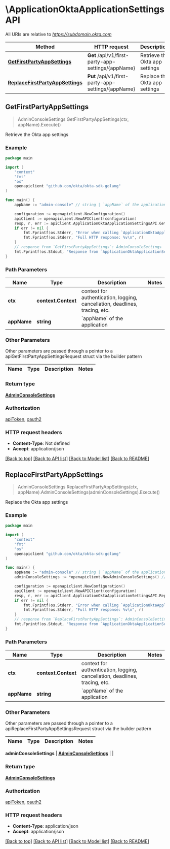 # \ApplicationOktaApplicationSettingsAPI

All URIs are relative to *https://subdomain.okta.com*

Method | HTTP request | Description
------------- | ------------- | -------------
[**GetFirstPartyAppSettings**](ApplicationOktaApplicationSettingsAPI.md#GetFirstPartyAppSettings) | **Get** /api/v1/first-party-app-settings/{appName} | Retrieve the Okta app settings
[**ReplaceFirstPartyAppSettings**](ApplicationOktaApplicationSettingsAPI.md#ReplaceFirstPartyAppSettings) | **Put** /api/v1/first-party-app-settings/{appName} | Replace the Okta app settings



## GetFirstPartyAppSettings

> AdminConsoleSettings GetFirstPartyAppSettings(ctx, appName).Execute()

Retrieve the Okta app settings



### Example

```go
package main

import (
    "context"
    "fmt"
    "os"
    openapiclient "github.com/okta/okta-sdk-golang"
)

func main() {
    appName := "admin-console" // string | `appName` of the application

    configuration := openapiclient.NewConfiguration()
    apiClient := openapiclient.NewAPIClient(configuration)
    resp, r, err := apiClient.ApplicationOktaApplicationSettingsAPI.GetFirstPartyAppSettings(context.Background(), appName).Execute()
    if err != nil {
        fmt.Fprintf(os.Stderr, "Error when calling `ApplicationOktaApplicationSettingsAPI.GetFirstPartyAppSettings``: %v\n", err)
        fmt.Fprintf(os.Stderr, "Full HTTP response: %v\n", r)
    }
    // response from `GetFirstPartyAppSettings`: AdminConsoleSettings
    fmt.Fprintf(os.Stdout, "Response from `ApplicationOktaApplicationSettingsAPI.GetFirstPartyAppSettings`: %v\n", resp)
}
```

### Path Parameters


Name | Type | Description  | Notes
------------- | ------------- | ------------- | -------------
**ctx** | **context.Context** | context for authentication, logging, cancellation, deadlines, tracing, etc.
**appName** | **string** | &#x60;appName&#x60; of the application | 

### Other Parameters

Other parameters are passed through a pointer to a apiGetFirstPartyAppSettingsRequest struct via the builder pattern


Name | Type | Description  | Notes
------------- | ------------- | ------------- | -------------


### Return type

[**AdminConsoleSettings**](AdminConsoleSettings.md)

### Authorization

[apiToken](../README.md#apiToken), [oauth2](../README.md#oauth2)

### HTTP request headers

- **Content-Type**: Not defined
- **Accept**: application/json

[[Back to top]](#) [[Back to API list]](../README.md#documentation-for-api-endpoints)
[[Back to Model list]](../README.md#documentation-for-models)
[[Back to README]](../README.md)


## ReplaceFirstPartyAppSettings

> AdminConsoleSettings ReplaceFirstPartyAppSettings(ctx, appName).AdminConsoleSettings(adminConsoleSettings).Execute()

Replace the Okta app settings



### Example

```go
package main

import (
    "context"
    "fmt"
    "os"
    openapiclient "github.com/okta/okta-sdk-golang"
)

func main() {
    appName := "admin-console" // string | `appName` of the application
    adminConsoleSettings := *openapiclient.NewAdminConsoleSettings() // AdminConsoleSettings | 

    configuration := openapiclient.NewConfiguration()
    apiClient := openapiclient.NewAPIClient(configuration)
    resp, r, err := apiClient.ApplicationOktaApplicationSettingsAPI.ReplaceFirstPartyAppSettings(context.Background(), appName).AdminConsoleSettings(adminConsoleSettings).Execute()
    if err != nil {
        fmt.Fprintf(os.Stderr, "Error when calling `ApplicationOktaApplicationSettingsAPI.ReplaceFirstPartyAppSettings``: %v\n", err)
        fmt.Fprintf(os.Stderr, "Full HTTP response: %v\n", r)
    }
    // response from `ReplaceFirstPartyAppSettings`: AdminConsoleSettings
    fmt.Fprintf(os.Stdout, "Response from `ApplicationOktaApplicationSettingsAPI.ReplaceFirstPartyAppSettings`: %v\n", resp)
}
```

### Path Parameters


Name | Type | Description  | Notes
------------- | ------------- | ------------- | -------------
**ctx** | **context.Context** | context for authentication, logging, cancellation, deadlines, tracing, etc.
**appName** | **string** | &#x60;appName&#x60; of the application | 

### Other Parameters

Other parameters are passed through a pointer to a apiReplaceFirstPartyAppSettingsRequest struct via the builder pattern


Name | Type | Description  | Notes
------------- | ------------- | ------------- | -------------

 **adminConsoleSettings** | [**AdminConsoleSettings**](AdminConsoleSettings.md) |  | 

### Return type

[**AdminConsoleSettings**](AdminConsoleSettings.md)

### Authorization

[apiToken](../README.md#apiToken), [oauth2](../README.md#oauth2)

### HTTP request headers

- **Content-Type**: application/json
- **Accept**: application/json

[[Back to top]](#) [[Back to API list]](../README.md#documentation-for-api-endpoints)
[[Back to Model list]](../README.md#documentation-for-models)
[[Back to README]](../README.md)

